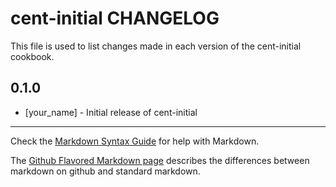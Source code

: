 cent-initial CHANGELOG
======================

This file is used to list changes made in each version of the cent-initial cookbook.

0.1.0
-----
- [your_name] - Initial release of cent-initial

- - -
Check the [Markdown Syntax Guide](http://daringfireball.net/projects/markdown/syntax) for help with Markdown.

The [Github Flavored Markdown page](http://github.github.com/github-flavored-markdown/) describes the differences between markdown on github and standard markdown.
